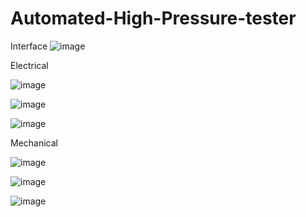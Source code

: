 # Automated-High-Pressure-tester


Interface
![image](https://github.com/salmanhaider93/Automated-High-Pressure-tester/assets/36808172/2f9eee6a-12ee-490b-a6e2-ce4b28529a28)



Electrical 

![image](https://github.com/salmanhaider93/Automated-High-Pressure-tester/assets/36808172/1fceb11b-b932-4b5e-ba24-990b1ad442f6)


![image](https://github.com/salmanhaider93/Automated-High-Pressure-tester/assets/36808172/71b1b247-c1c4-4d96-ba72-d3749eac1f1a)


![image](https://github.com/salmanhaider93/Automated-High-Pressure-tester/assets/36808172/593e0c5e-854a-444e-872f-3e808a04839d)




Mechanical

![image](https://github.com/salmanhaider93/Automated-High-Pressure-tester/assets/36808172/4e8928c1-08f2-478a-998f-76c310db1217)

![image](https://github.com/salmanhaider93/Automated-High-Pressure-tester/assets/36808172/69b140bd-bebd-42d4-8c27-343364f6a51e)

![image](https://github.com/salmanhaider93/Automated-High-Pressure-tester/assets/36808172/6ad30aab-a65b-497b-a0dc-1794262957d2)




